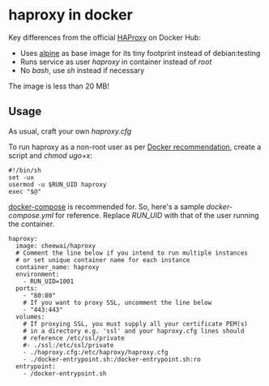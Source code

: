 # haproxy in docker

Key differences from the official [HAProxy](https://hub.docker.com/_/haproxy/) on Docker Hub:

- Uses [alpine](https://hub.docker.com/_/alpine/) as base image for its tiny footprint instead of debian:testing 
- Runs service as user *haproxy* in container instead of *root* 
- No *bash*, use *sh* instead if necessary

The image is less than 20 MB!


## Usage

As usual, craft your own *haproxy.cfg*

To run haproxy as a non-root user as per [Docker recommendation](https://docs.docker.com/engine/userguide/eng-image/dockerfile_best-practices/), create a script and *chmod ugo+x*:

```
#!/bin/sh
set -ux
usermod -u $RUN_UID haproxy
exec "$@"
```

[docker-compose](https://docs.docker.com/compose/compose-file/) is recommended for. So, here's a sample *docker-compose.yml* for reference. Replace *RUN_UID* with that of the user running the container.

```
haproxy:
  image: cheewai/haproxy
  # Comment the line below if you intend to run multiple instances
  # or set unique container name for each instance
  container_name: haproxy
  environment:
    - RUN_UID=1001
  ports:
    - "80:80"
    # If you want to proxy SSL, uncomment the line below
    - "443:443"
  volumes:
    # If proxying SSL, you must supply all your certificate PEM(s)
    # in a directory e.g. 'ssl' and your haproxy.cfg lines should
    # reference /etc/ssl/private
    #- ./ssl:/etc/ssl/private
    - ./haproxy.cfg:/etc/haproxy/haproxy.cfg
    - ./docker-entrypoint.sh:/docker-entrypoint.sh:ro
  entrypoint:
    - /docker-entrypoint.sh
```
